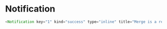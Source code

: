 # Notification

```javascript
<Notification key="1" kind="success" type="inline" title="Merge is a revolution!" subtitle="UXPin Merge ❤️ IBM Carbon"/>
```